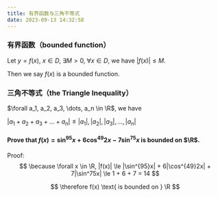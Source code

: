 ```yaml
---
title: 有界函数与三角不等式
date: 2023-09-13 14:32:58
---
```


### 有界函数（bounded function）

Let $y=f(x)$, $x \in D$, $\exists M > 0$, $\forall x \in D$, we have $|f(x)| \le M$.

Then we say $f(x)$ is a bounded function.



### 三角不等式（the Triangle Inequality）

$\forall a_1, a_2, a_3, \dots, a_n \in \R$, we have

$|a_1 + a_2 + a_3 + \dots + a_n| \le |a_1|, |a_2|, |a_3|, \dots, |a_n|$



#### Prove that $f(x) = \sin^{95}x + 6\cos^{49}2x - 7\sin^75x$ is bounded on $\R$.

Proof:
$$
\because \forall x \in \R, |f(x)| \le |\sin^{95}x| + 6|\cos^{49}2x| + 7|\sin^75x| \le 1 + 6 + 7 = 14
$$

$$
\therefore f(x) \text{ is bounded on } \R
$$

